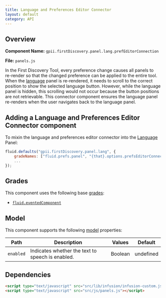 ```yaml
---
title: Language and Preferences Editor Connector
layout: default
category: API
---
```


## Overview

**Component Name:** `gpii.firstDiscovery.panel.lang.prefEditorConnection`

**File:** `panels.js`

In the First Discovery Tool,
every preference change causes all panels to re-render so that the changed preference can be
applied to the entire tool.
When the [language](lang.md) panel is re-rendered, it needs to scroll to the correct position
to show the selected language button. However, while the language panel is hidden, this scrolling
would not occur because the button positions are not retrievable. This connector component ensures
the language panel re-renders when the user navigates back to the language panel.

## Adding a Language and Preferences Editor Connector component

To mixin the language and preferences editor connector into the [Language](lang.md) Panel:
```javascript
fluid.defaults("gpii.firstDiscovery.panel.lang", {
    gradeNames: ["fluid.prefs.panel", "{that}.options.prefsEditorConnection"],
    ...
});
```

## Grades

This component uses the following base
[grades](http://docs.fluidproject.org/infusion/development/ComponentGrades.html):

* [`fluid.eventedComponent`](http://docs.fluidproject.org/infusion/development/ComponentGrades.html)

## Model

This component supports the following
[model](http://docs.fluidproject.org/infusion/development/tutorial-gettingStartedWithInfusion/ModelComponents.html)
properties:

| Path   | Description | Values | Default |
|--------|-------------|--------|---------|
| `enabled` | Indicates whether the text to speech is enabled. | Boolean | undefined |


## Dependencies

```html
<script type="text/javascript" src="src/lib/infusion/infusion-custom.js"></script>
<script type="text/javascript" src="src/js/panels.js"></script>
```

